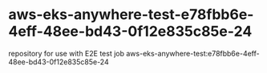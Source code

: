# aws-eks-anywhere-test-e78fbb6e-4eff-48ee-bd43-0f12e835c85e-24
repository for use with E2E test job aws-eks-anywhere-test:e78fbb6e-4eff-48ee-bd43-0f12e835c85e-24
